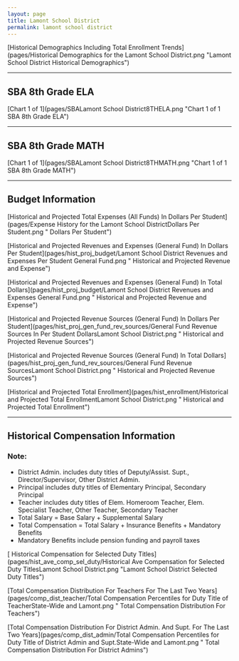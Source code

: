 ```yaml
---
layout: page
title: Lamont School District
permalink: lamont school district
---
```



[Historical Demographics Including Total Enrollment Trends](pages/Historical Demographics for the Lamont School District.png "Lamont School District Historical Demographics")

___

## SBA 8th Grade ELA

[Chart 1 of 1](pages/SBALamont School District8THELA.png "Chart 1 of 1 SBA 8th Grade ELA")


___

## SBA 8th Grade MATH

[Chart 1 of 1](pages/SBALamont School District8THMATH.png "Chart 1 of 1 SBA 8th Grade MATH")


___

## Budget Information

[Historical and Projected Total Expenses (All Funds) In Dollars Per Student](pages/Expense History for the Lamont School DistrictDollars Per Student.png " Dollars Per Student")

[Historical and Projected Revenues and Expenses (General Fund) In Dollars Per Student](pages/hist_proj_budget/Lamont School District Revenues and Expenses Per Student General Fund.png " Historical and Projected Revenue and Expense")

[Historical and Projected Revenues and Expenses (General Fund) In Total Dollars](pages/hist_proj_budget/Lamont School District Revenues and Expenses General Fund.png " Historical and Projected Revenue and Expense")

[Historical and Projected Revenue Sources (General Fund) In Dollars Per Student](pages/hist_proj_gen_fund_rev_sources/General Fund Revenue Sources In Per Student DollarsLamont School District.png " Historical and Projected Revenue Sources")

[Historical and Projected Revenue Sources (General Fund) In Total Dollars](pages/hist_proj_gen_fund_rev_sources/General Fund Revenue SourcesLamont School District.png " Historical and Projected Revenue Sources")

[Historical and Projected Total Enrollment](pages/hist_enrollment/Historical and Projected Total EnrollmentLamont School District.png " Historical and Projected Total Enrollment")


___

## Historical Compensation Information
### Note:
- District Admin. includes duty titles of Deputy/Assist. Supt., Director/Supervisor, Other District Admin.
- Principal includes duty titles of Elementary Principal, Secondary Principal
- Teacher includes duty titles of Elem. Homeroom Teacher, Elem. Specialist Teacher, Other Teacher, Secondary Teacher
- Total Salary = Base Salary + Supplemental Salary
- Total Compensation = Total Salary + Insurance Benefits + Mandatory Benefits
- Mandatory Benefits include pension funding and payroll taxes

[ Historical Compensation for Selected Duty Titles](pages/hist_ave_comp_sel_duty/Historical Ave Compensation for Selected Duty TitlesLamont School District.png "Lamont School District Selected Duty Titles")

[Total Compensation Distribution For Teachers For The Last Two Years](pages/comp_dist_teacher/Total Compensation Percentiles for Duty Title of TeacherState-Wide and Lamont.png " Total Compensation Distribution For Teachers")

[Total Compensation Distribution For District Admin. And Supt. For The Last Two Years](pages/comp_dist_admin/Total Compensation Percentiles for Duty Title of District Admin and Supt.State-Wide and Lamont.png " Total Compensation Distribution For District Admins")

